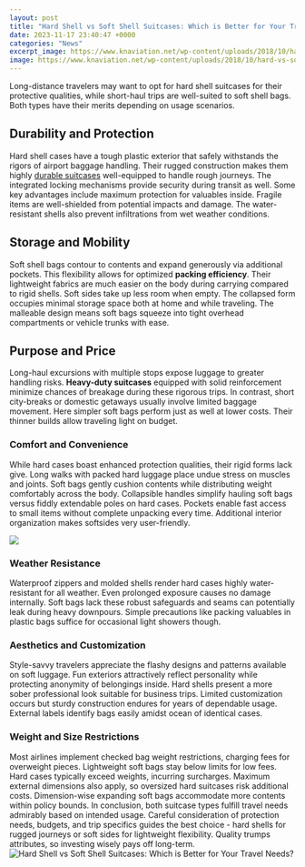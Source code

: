 ```yaml
---
layout: post
title: "Hard Shell vs Soft Shell Suitcases: Which is Better for Your Travel Needs?"
date: 2023-11-17 23:40:47 +0000
categories: "News"
excerpt_image: https://www.knaviation.net/wp-content/uploads/2018/10/hard-vs-soft-luggage.jpg
image: https://www.knaviation.net/wp-content/uploads/2018/10/hard-vs-soft-luggage.jpg
---
```


Long-distance travelers may want to opt for hard shell suitcases for their protective qualities, while short-haul trips are well-suited to soft shell bags. Both types have their merits depending on usage scenarios.
## Durability and Protection 
Hard shell cases have a tough plastic exterior that safely withstands the rigors of airport baggage handling. Their rugged construction makes them highly [durable suitcases](https://thetopnews.github.io/saying-goodbye-to-the-unseen-characters/) well-equipped to handle rough journeys. The integrated locking mechanisms provide security during transit as well. 
Some key advantages include maximum protection for valuables inside. Fragile items are well-shielded from potential impacts and damage. The water-resistant shells also prevent infiltrations from wet weather conditions.
## Storage and Mobility 
Soft shell bags contour to contents and expand generously via additional pockets. This flexibility allows for optimized **packing efficiency**. Their lightweight fabrics are much easier on the body during carrying compared to rigid shells. 
Soft sides take up less room when empty. The collapsed form occupies minimal storage space both at home and while traveling. The malleable design means soft bags squeeze into tight overhead compartments or vehicle trunks with ease.
## Purpose and Price 
Long-haul excursions with multiple stops expose luggage to greater handling risks. **Heavy-duty suitcases** equipped with solid reinforcement minimize chances of breakage during these rigorous trips. 
In contrast, short city-breaks or domestic getaways usually involve limited baggage movement. Here simpler soft bags perform just as well at lower costs. Their thinner builds allow traveling light on budget.
### Comfort and Convenience
While hard cases boast enhanced protection qualities, their rigid forms lack give. Long walks with packed hard luggage place undue stress on muscles and joints. Soft bags gently cushion contents while distributing weight comfortably across the body. 
Collapsible handles simplify hauling soft bags versus fiddly extendable poles on hard cases. Pockets enable fast access to small items without complete unpacking every time. Additional interior organization makes softsides very user-friendly.

![](https://i.pinimg.com/originals/c1/2b/5c/c12b5c749be12575aab3f2bd3c1be9a8.jpg)
### Weather Resistance 
Waterproof zippers and molded shells render hard cases highly water-resistant for all weather. Even prolonged exposure causes no damage internally. 
Soft bags lack these robust safeguards and seams can potentially leak during heavy downpours. Simple precautions like packing valuables in plastic bags suffice for occasional light showers though. 
### Aesthetics and Customization 
Style-savvy travelers appreciate the flashy designs and patterns available on soft luggage. Fun exteriors attractively reflect personality while protecting anonymity of belongings inside. 
Hard shells present a more sober professional look suitable for business trips. Limited customization occurs but sturdy construction endures for years of dependable usage. External labels identify bags easily amidst ocean of identical cases.
### Weight and Size Restrictions 
Most airlines implement checked bag weight restrictions, charging fees for overweight pieces. Lightweight soft bags stay below limits for low fees. 
Hard cases typically exceed weights, incurring surcharges. Maximum external dimensions also apply, so oversized hard suitcases risk additional costs. Dimension-wise expanding soft bags accommodate more contents within policy bounds.
In conclusion, both suitcase types fulfill travel needs admirably based on intended usage. Careful consideration of protection needs, budgets, and trip specifics guides the best choice - hard shells for rugged journeys or soft sides for lightweight flexibility. Quality trumps attributes, so investing wisely pays off long-term.
![Hard Shell vs Soft Shell Suitcases: Which is Better for Your Travel Needs?](https://www.knaviation.net/wp-content/uploads/2018/10/hard-vs-soft-luggage.jpg)